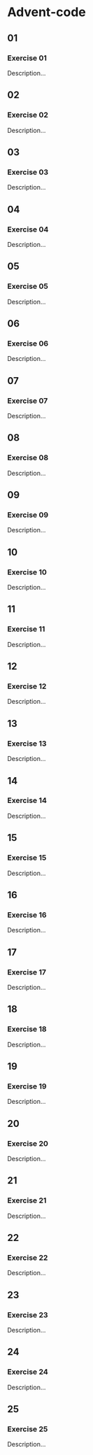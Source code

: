 # Advent-code

## 01

### Exercise 01
Description...

## 02

### Exercise 02
Description...

## 03

### Exercise 03
Description...

## 04

### Exercise 04
Description...

## 05

### Exercise 05
Description...

## 06

### Exercise 06
Description...

## 07

### Exercise 07
Description...

## 08

### Exercise 08
Description...

## 09

### Exercise 09
Description...

## 10

### Exercise 10
Description...

## 11

### Exercise 11
Description...

## 12

### Exercise 12
Description...

## 13

### Exercise 13
Description...

## 14

### Exercise 14
Description...

## 15

### Exercise 15
Description...

## 16

### Exercise 16
Description...

## 17

### Exercise 17
Description...

## 18

### Exercise 18
Description...

## 19

### Exercise 19
Description...

## 20

### Exercise 20
Description...

## 21

### Exercise 21
Description...

## 22

### Exercise 22
Description...

## 23

### Exercise 23
Description...

## 24

### Exercise 24
Description...

## 25

### Exercise 25
Description...